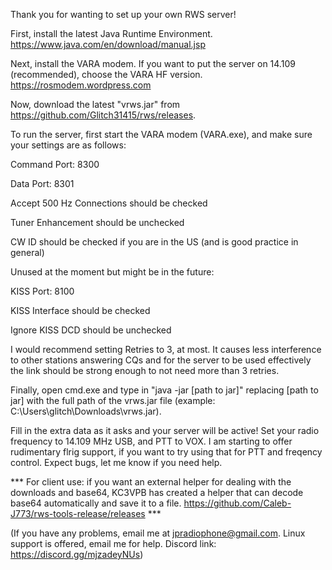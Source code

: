 Thank you for wanting to set up your own RWS server!


First, install the latest Java Runtime Environment.
https://www.java.com/en/download/manual.jsp


Next, install the VARA modem. If you want to put the server on 14.109 (recommended), choose the VARA HF version.
https://rosmodem.wordpress.com


Now, download the latest "vrws.jar" from https://github.com/Glitch31415/rws/releases.


To run the server, first start the VARA modem (VARA.exe), and make sure your settings are as follows:


Command Port: 8300

Data Port: 8301

Accept 500 Hz Connections should be checked

Tuner Enhancement should be unchecked

CW ID should be checked if you are in the US (and is good practice in general)


Unused at the moment but might be in the future:

KISS Port: 8100

KISS Interface should be checked

Ignore KISS DCD should be unchecked


I would recommend setting Retries to 3, at most. It causes less interference to other stations answering CQs and for the server to be used effectively the link should be strong enough to not need more than 3 retries.


Finally, open cmd.exe and type in "java -jar [path to jar]" replacing [path to jar] with the full path of the vrws.jar file (example: C:\Users\glitch\Downloads\vrws.jar).

Fill in the extra data as it asks and your server will be active! Set your radio frequency to 14.109 MHz USB, and PTT to VOX. I am starting to offer rudimentary flrig support, if you want to try using that for PTT and freqency control. Expect bugs, let me know if you need help.


*** For client use: if you want an external helper for dealing with the downloads and base64, KC3VPB has created a helper that can decode base64 automatically and save it to a file. https://github.com/Caleb-J773/rws-tools-release/releases ***


(If you have any problems, email me at jpradiophone@gmail.com. Linux support is offered, email me for help. Discord link: https://discord.gg/mjzadeyNUs)
